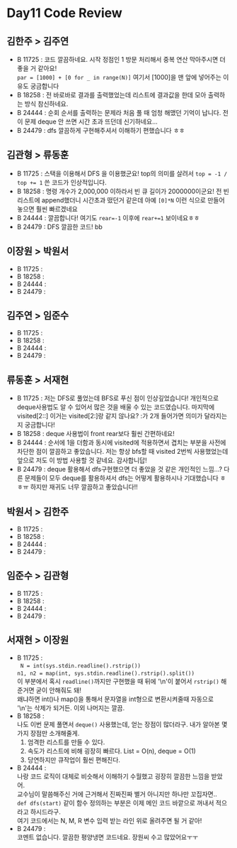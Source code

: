 # Day11 Code Review

## 김한주 > 김주연

- B 11725 : 코드 깔끔하네요. 시작 정점인 1 방문 처리해서 중복 연산 막아주시면 더 좋을 거 같아요!  
`par = [1000] + [0 for _ in range(N)]` 여기서 [1000]을 맨 앞에 넣어주는 이유도 궁금합니다
- B 18258 : 전 바로바로 결과를 출력했었는데 리스트에 결과값을 한데 모아 출력하는 방식 참신하네요.
- B 24444 : 순회 순서를 출력하는 문제라 처음 풀 때 엄청 해맸던 기억이 납니다. 전 이 문제 deque 안 쓰면 시간 초과 뜨던데 신기하네요...
- B 24479 : dfs 깔끔하게 구현해주셔서 이해하기 편했습니다 ㅎㅎ

## 김관형 > 류동훈

- B 11725 : 스택을 이용해서 DFS 을 이용했군요! top의 의미를 살려서 `top = -1 / top += 1` 쓴 코드가 인상적입니다.
- B 18258 : 명령 개수가 2,000,000 이하라서 빈 큐 길이가 2000000이군요! 전 빈 리스트에 append했더니 시간초과 떴던거 같은데 아예 `[0]*N` 이런 식으로 만들어 놓으면 훨씬 빠르겠네요
- B 24444 : 깔끔합니다! 여기도 `rear=-1` 이후에 `rear+=1` 보이네요ㅎㅎ
- B 24479 : DFS 깔끔한 코드! bb

## 이장원 > 박원서

- B 11725 :
- B 18258 :
- B 24444 :
- B 24479 :

## 김주연 > 임준수

- B 11725 :
- B 18258 :
- B 24444 :
- B 24479 :

## 류동훈 > 서재현

- B 11725 : 저는 DFS로 풀었는데 BFS로 푸신 점이 인상깊었습니다! 개인적으로 deque사용법도 알 수 있어서 많은 것을 배울 수 있는 코드였습니다. 마지막에 visited[2::] 이거는 visited[2:]랑 같지 않나요? :가 2개 들어가면 의미가 달라지는지 궁금합니다!
- B 18258 : deque 사용법이 front rear보다 훨씬 간편하네요!
- B 24444 : 순서에 1을 더함과 동시에 visited에 적용하면서 겹치는 부분을 사전에 차단한 점이 깔끔하고 좋았습니다. 저는 항상 bfs할 때 visited 2번씩 사용했었는데 앞으로 저도 이 방법 사용할 것 같네요. 감사합니답!
- B 24479 : deque 활용해서 dfs구현했으면 더 좋았을 것 같은 개인적인 느낌...? 다른 문제들이 모두 deque를 활용하셔서 dfs는 어떻게 활용하시나 기대했습니다 ㅎㅎㅠ 하지만 재귀도 너무 깔끔하고 좋았습니다!!


## 박원서 > 김한주

- B 11725 :
- B 18258 :
- B 24444 :
- B 24479 :

## 임준수 > 김관형

- B 11725 :
- B 18258 :
- B 24444 :
- B 24479 :

## 서재현 > 이장원

- B 11725 :  
` N = int(sys.stdin.readline().rstrip())`  
`n1, n2 = map(int, sys.stdin.readline().rstrip().split())`  
이 부분에서 혹시 `readline()`까지만 구현했을 때 뒤에 '\n'이 붙어서 `rstrip()` 해준거면 굳이 안해줘도 돼!  
왜냐하면 int()나 map()을 통해서 문자열을 int형으로 변환시켜줄때 자동으로 '\n'는 삭제가 되거든. 이외 나머지는 깔끔.
- B 18258 :   
나도 이번 문제 풀면서 `deque()` 사용했는데, 얻는 장점이 많더라구. 내가 알아본 몇 가지 장점만 소개해줄게.     
    1. 엄격한 리스트를 만들 수 있다.
    2. 속도가 리스트에 비해 굉장히 빠르다. List = O(n), deque = O(1)
    3. 당연하지만 큐작업이 훨씬 편해진다.
- B 24444 :   
나랑 코드 로직이 대체로 비슷해서 이해하기 수월했고 굉장히 깔끔한 느낌을 받았어.  
교수님이 말씀해주신 거에 근거해서 진짜진짜 별거 아니지만 하나만 꼬집자면..  
`def dfs(start)` 같이 함수 정의하는 부분은 이제 메인 코드 바깥으로 꺼내서 적으라고 하시드라구.  
여기 코드에서는 N, M, R 변수 입력 받는 라인 위로 올려주면 될 거 같아!
- B 24479 :   
코멘트 없습니다. 깔끔한 평양냉면 코드네요. 장원씨 수고 많았어요ㅜㅜ

